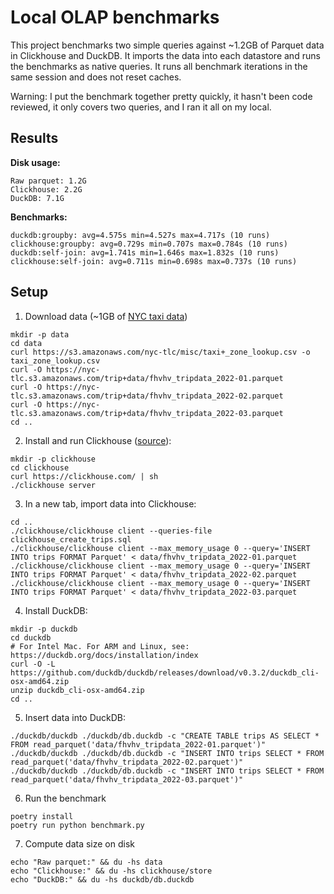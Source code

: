 # Local OLAP benchmarks

This project benchmarks two simple queries against ~1.2GB of Parquet data in Clickhouse and DuckDB. It imports the data into each datastore and runs the benchmarks as native queries. It runs all benchmark iterations in the same session and does not reset caches.

Warning: I put the benchmark together pretty quickly, it hasn't been code reviewed, it only covers two queries, and I ran it all on my local.

## Results

**Disk usage:**

```
Raw parquet: 1.2G
Clickhouse: 2.2G
DuckDB: 7.1G
```

**Benchmarks:**

```
duckdb:groupby: avg=4.575s min=4.527s max=4.717s (10 runs)
clickhouse:groupby: avg=0.729s min=0.707s max=0.784s (10 runs)
duckdb:self-join: avg=1.741s min=1.646s max=1.832s (10 runs)
clickhouse:self-join: avg=0.711s min=0.698s max=0.737s (10 runs)
```

## Setup

1. Download data (~1GB of [NYC taxi data](https://www1.nyc.gov/site/tlc/about/tlc-trip-record-data.page))

```shell
mkdir -p data
cd data
curl https://s3.amazonaws.com/nyc-tlc/misc/taxi+_zone_lookup.csv -o taxi_zone_lookup.csv
curl -O https://nyc-tlc.s3.amazonaws.com/trip+data/fhvhv_tripdata_2022-01.parquet
curl -O https://nyc-tlc.s3.amazonaws.com/trip+data/fhvhv_tripdata_2022-02.parquet
curl -O https://nyc-tlc.s3.amazonaws.com/trip+data/fhvhv_tripdata_2022-03.parquet
cd ..
```

2. Install and run Clickhouse ([source](https://clickhouse.com/docs/en/quick-start)):

```shell
mkdir -p clickhouse
cd clickhouse
curl https://clickhouse.com/ | sh
./clickhouse server
```

3. In a new tab, import data into Clickhouse:

```shell
cd ..
./clickhouse/clickhouse client --queries-file clickhouse_create_trips.sql
./clickhouse/clickhouse client --max_memory_usage 0 --query='INSERT INTO trips FORMAT Parquet' < data/fhvhv_tripdata_2022-01.parquet
./clickhouse/clickhouse client --max_memory_usage 0 --query='INSERT INTO trips FORMAT Parquet' < data/fhvhv_tripdata_2022-02.parquet
./clickhouse/clickhouse client --max_memory_usage 0 --query='INSERT INTO trips FORMAT Parquet' < data/fhvhv_tripdata_2022-03.parquet
```

4. Install DuckDB:

```shell
mkdir -p duckdb
cd duckdb
# For Intel Mac. For ARM and Linux, see: https://duckdb.org/docs/installation/index
curl -O -L https://github.com/duckdb/duckdb/releases/download/v0.3.2/duckdb_cli-osx-amd64.zip
unzip duckdb_cli-osx-amd64.zip
cd ..
```

5. Insert data into DuckDB:

```shell
./duckdb/duckdb ./duckdb/db.duckdb -c "CREATE TABLE trips AS SELECT * FROM read_parquet('data/fhvhv_tripdata_2022-01.parquet')"
./duckdb/duckdb ./duckdb/db.duckdb -c "INSERT INTO trips SELECT * FROM read_parquet('data/fhvhv_tripdata_2022-02.parquet')"
./duckdb/duckdb ./duckdb/db.duckdb -c "INSERT INTO trips SELECT * FROM read_parquet('data/fhvhv_tripdata_2022-03.parquet')"
```

6. Run the benchmark

```shell
poetry install
poetry run python benchmark.py
```

7. Compute data size on disk

```
echo "Raw parquet:" && du -hs data
echo "Clickhouse:" && du -hs clickhouse/store
echo "DuckDB:" && du -hs duckdb/db.duckdb
```
